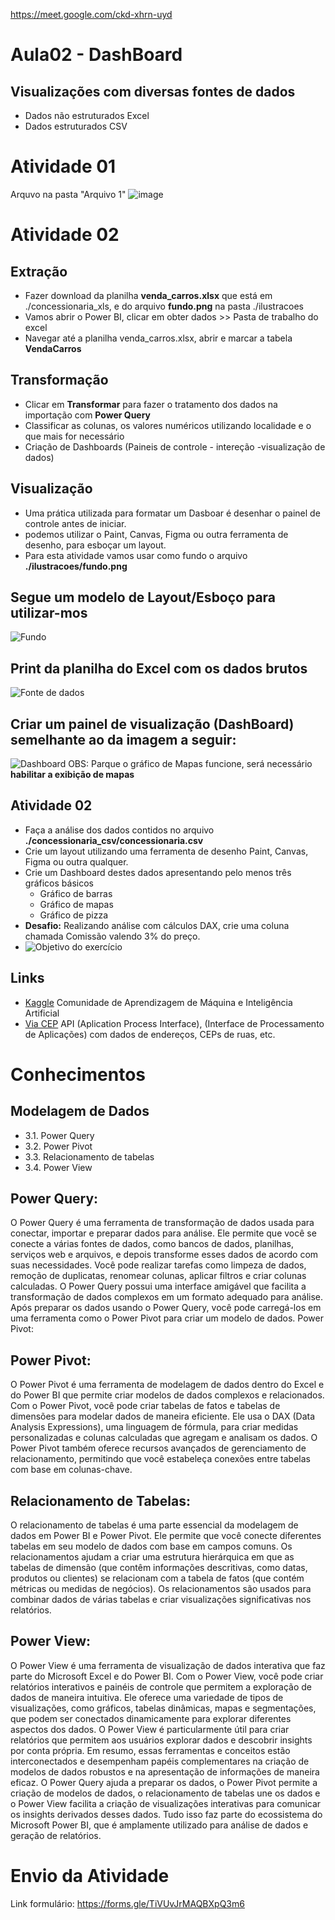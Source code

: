 https://meet.google.com/ckd-xhrn-uyd


# Aula02 - DashBoard
## Visualizações com diversas fontes de dados
- Dados não estruturados Excel
- Dados estruturados CSV

# Atividade 01

Arquvo na pasta "Arquivo 1"
![image](https://github.com/user-attachments/assets/e4d9441b-2358-4c34-8f22-844aae932218)



# Atividade 02
## Extração
- Fazer download da planilha **venda_carros.xlsx** que está em ./concessionaria_xls, e do arquivo **fundo.png** na pasta ./ilustracoes
- Vamos abrir o Power BI, clicar em obter dados >> Pasta de trabalho do excel
- Navegar até a planilha venda_carros.xlsx, abrir e marcar a tabela **VendaCarros**
## Transformação
- Clicar em **Transformar** para fazer o tratamento dos dados na importação com **Power Query**
- Classificar as colunas, os valores numéricos utilizando localidade e o que mais for necessário
- Criação de Dashboards (Paineis de controle - intereção -visualização de dados)
## Visualização
- Uma prática utilizada para formatar um Dasboar é desenhar o painel de controle antes de iniciar.
- podemos utilizar o Paint, Canvas, Figma ou outra ferramenta de desenho, para esboçar um layout.
- Para esta atividade vamos usar como fundo o arquivo **./ilustracoes/fundo.png**

## Segue um modelo de Layout/Esboço para utilizar-mos
![Fundo](./ilustracoes/fundo.png)

## Print da planilha do Excel com os dados brutos
![Fonte de dados](./ilustracoes/dados.png)

## Criar um painel de visualização (DashBoard) semelhante ao da imagem a seguir:
![Dashboard](./ilustracoes/dashboard.png)
OBS: Parque o gráfico de Mapas funcione, será necessário **habilitar a exibição de mapas**

## Atividade 02
- Faça a análise dos dados contidos no arquivo **./concessionaria_csv/concessionaria.csv**
- Crie um layout utilizando uma ferramenta de desenho Paint, Canvas, Figma ou outra qualquer.
- Crie um Dashboard destes dados apresentando pelo menos três gráficos básicos
    - Gráfico de barras
    - Gráfico de mapas
    - Gráfico de pizza
- **Desafio:** Realizando análise com cálculos DAX, crie uma coluna chamada Comissão valendo 3% do preço.
- ![Objetivo do exercício](./ilustracoes/execicio.png)

## Links
- [Kaggle](https://www.kaggle.com/) Comunidade de Aprendizagem de Máquina e Inteligência Artificial
- [Via CEP](https://viacep.com.br/) API (Aplication Process Interface), (Interface de Processamento de Aplicações) com dados de endereços, CEPs de ruas, etc.

# Conhecimentos
## Modelagem de Dados
- 3.1. Power Query
- 3.2. Power Pivot
- 3.3. Relacionamento de tabelas
- 3.4. Power View

## Power Query:
O Power Query é uma ferramenta de transformação de dados usada para conectar, importar e preparar dados para análise. Ele permite que você se conecte a várias fontes de dados, como bancos de dados, planilhas, serviços web e arquivos, e depois transforme esses dados de acordo com suas necessidades.
Você pode realizar tarefas como limpeza de dados, remoção de duplicatas, renomear colunas, aplicar filtros e criar colunas calculadas. O Power Query possui uma interface amigável que facilita a transformação de dados complexos em um formato adequado para análise.
Após preparar os dados usando o Power Query, você pode carregá-los em uma ferramenta como o Power Pivot para criar um modelo de dados.
Power Pivot:

## Power Pivot:
O Power Pivot é uma ferramenta de modelagem de dados dentro do Excel e do Power BI que permite criar modelos de dados complexos e relacionados.
Com o Power Pivot, você pode criar tabelas de fatos e tabelas de dimensões para modelar dados de maneira eficiente. Ele usa o DAX (Data Analysis Expressions), uma linguagem de fórmula, para criar medidas personalizadas e colunas calculadas que agregam e analisam os dados.
O Power Pivot também oferece recursos avançados de gerenciamento de relacionamento, permitindo que você estabeleça conexões entre tabelas com base em colunas-chave.

## Relacionamento de Tabelas:
O relacionamento de tabelas é uma parte essencial da modelagem de dados em Power BI e Power Pivot. Ele permite que você conecte diferentes tabelas em seu modelo de dados com base em campos comuns.
Os relacionamentos ajudam a criar uma estrutura hierárquica em que as tabelas de dimensão (que contêm informações descritivas, como datas, produtos ou clientes) se relacionam com a tabela de fatos (que contém métricas ou medidas de negócios).
Os relacionamentos são usados para combinar dados de várias tabelas e criar visualizações significativas nos relatórios.

## Power View:
O Power View é uma ferramenta de visualização de dados interativa que faz parte do Microsoft Excel e do Power BI. Com o Power View, você pode criar relatórios interativos e painéis de controle que permitem a exploração de dados de maneira intuitiva.
Ele oferece uma variedade de tipos de visualizações, como gráficos, tabelas dinâmicas, mapas e segmentações, que podem ser conectados dinamicamente para explorar diferentes aspectos dos dados.
O Power View é particularmente útil para criar relatórios que permitem aos usuários explorar dados e descobrir insights por conta própria.
Em resumo, essas ferramentas e conceitos estão interconectados e desempenham papéis complementares na criação de modelos de dados robustos e na apresentação de informações de maneira eficaz. O Power Query ajuda a preparar os dados, o Power Pivot permite a criação de modelos de dados, o relacionamento de tabelas une os dados e o Power View facilita a criação de visualizações interativas para comunicar os insights derivados desses dados. Tudo isso faz parte do ecossistema do Microsoft Power BI, que é amplamente utilizado para análise de dados e geração de relatórios.

# Envio da Atividade
Link formulário: https://forms.gle/TiVUvJrMAQBXpQ3m6
